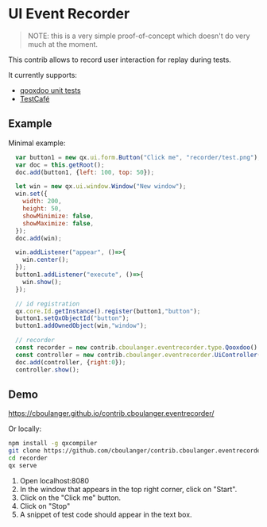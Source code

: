 # UI Event Recorder

> NOTE: this is a very simple proof-of-concept which doesn't do very much at the moment.
  
This contrib allows to record user interaction for replay during tests. 

It currently supports:
 - [qooxdoo unit tests](https://www.qooxdoo.org/current/pages/development/unit_testing.html)
 - [TestCafé](https://devexpress.github.io/testcafe/documentation/test-api/) 

## Example

Minimal example:
````javascript
  var button1 = new qx.ui.form.Button("Click me", "recorder/test.png");
  var doc = this.getRoot();
  doc.add(button1, {left: 100, top: 50});

  let win = new qx.ui.window.Window("New window");
  win.set({
    width: 200,
    height: 50,
    showMinimize: false,
    showMaximize: false,
  });
  doc.add(win);

  win.addListener("appear", ()=>{
    win.center();
  });
  button1.addListener("execute", ()=>{
    win.show();
  });

  // id registration
  qx.core.Id.getInstance().register(button1,"button");
  button1.setQxObjectId("button");
  button1.addOwnedObject(win,"window");

  // recorder
  const recorder = new contrib.cboulanger.eventrecorder.type.Qooxdoo()
  const controller = new contrib.cboulanger.eventrecorder.UiController(recorder);
  doc.add(controller, {right:0});
  controller.show();
````

## Demo

https://cboulanger.github.io/contrib.cboulanger.eventrecorder/

Or locally:

```bash
npm install -g qxcompiler
git clone https://github.com/cboulanger/contrib.cboulanger.eventrecorder.git
cd recorder
qx serve
```

1. Open localhost:8080
1. In the window that appears in the top right corner, click on "Start".
1. Click on the "Click me" button.
1. Click on "Stop"
1. A snippet of test code should appear in the text box. 
